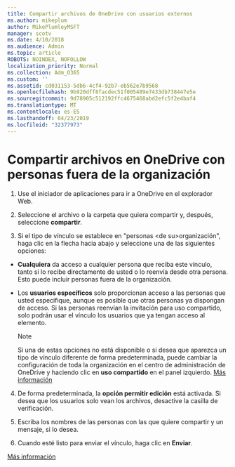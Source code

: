 ```yaml
---
title: Compartir archivos de OneDrive con usuarios externos
ms.author: mikeplum
author: MikePlumleyMSFT
manager: scotv
ms.date: 4/10/2018
ms.audience: Admin
ms.topic: article
ROBOTS: NOINDEX, NOFOLLOW
localization_priority: Normal
ms.collection: Adm_O365
ms.custom: ''
ms.assetid: cd031153-5db6-4cf4-92b7-eb562e7b9568
ms.openlocfilehash: 9b920dff8facdec51f005489e7433db738447e5e
ms.sourcegitcommit: 9d78905c512192ffc4675468abd2efc5f2e4baf4
ms.translationtype: MT
ms.contentlocale: es-ES
ms.lasthandoff: 04/23/2019
ms.locfileid: "32377973"
---
```

# <a name="share-files-in-onedrive-with-people-outside-your-organization"></a>Compartir archivos en OneDrive con personas fuera de la organización

1. Use el iniciador de aplicaciones para ir a OneDrive en el explorador Web. 
    
2. Seleccione el archivo o la carpeta que quiera compartir y, después, seleccione **compartir**. 
    
3. Si el tipo de vínculo se establece en "personas \<de su\>organización", haga clic en la flecha hacia abajo y seleccione una de las siguientes opciones: 
    
  - **Cualquiera** da acceso a cualquier persona que reciba este vínculo, tanto si lo recibe directamente de usted o lo reenvía desde otra persona. Esto puede incluir personas fuera de la organización. 
    
  - Los **usuarios específicos** solo proporcionan acceso a las personas que usted especifique, aunque es posible que otras personas ya dispongan de acceso. Si las personas reenvían la invitación para uso compartido, solo podrán usar el vínculo los usuarios que ya tengan acceso al elemento. 
    
    > [!NOTE]
    > Si una de estas opciones no está disponible o si desea que aparezca un tipo de vínculo diferente de forma predeterminada, puede cambiar la configuración de toda la organización en el centro de administración de OneDrive y haciendo clic en **uso compartido** en el panel izquierdo. [Más información](https://go.microsoft.com/fwlink/?linkid=871961)
  
4. De forma predeterminada, la **opción permitir edición** está activada. Si desea que los usuarios solo vean los archivos, desactive la casilla de verificación. 
    
5. Escriba los nombres de las personas con las que quiere compartir y un mensaje, si lo desea.
    
6. Cuando esté listo para enviar el vínculo, haga clic en **Enviar**. 
    
[Más información](https://go.microsoft.com/fwlink/?linkid=871861)
  

